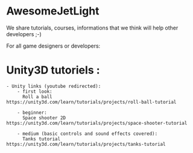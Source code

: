 # AwesomeJetLight
We share tutorials, courses, informations that we think will help other developers ;-)

For all game designers or developers:
# Unity3D tutoriels :
    - Unity links (youtube redirected): 
        - first look: 
          Roll a ball       https://unity3d.com/learn/tutorials/projects/roll-ball-tutorial
              
        - beginner:
          Space shooter 2D  https://unity3d.com/learn/tutorials/projects/space-shooter-tutorial
              
        - medium (basic controls and sound effects covered): 
          Tanks tutorial    https://unity3d.com/learn/tutorials/projects/tanks-tutorial
